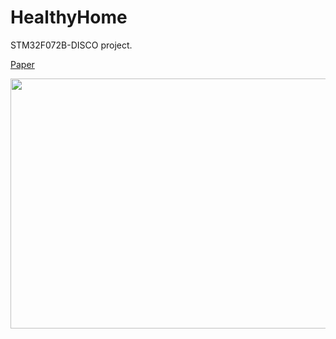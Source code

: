 # HealthyHome
STM32F072B-DISCO project. 

[Paper](https://drive.google.com/file/d/1sVW1lAXHlnrspgLaTmAa2bM-VvRjLJ2S/view?usp=sharing)

<img src="images/healthyhome" width="800px" height="400px"/>
